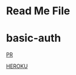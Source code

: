 # Read Me File

# basic-auth

[PR](https://github.com/YaseinBurqan/basic-auth/pulls)

[HEROKU](https://yasein-authorization.herokuapp.com/)
